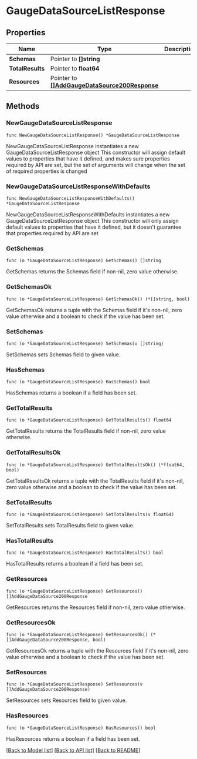 # GaugeDataSourceListResponse

## Properties

Name | Type | Description | Notes
------------ | ------------- | ------------- | -------------
**Schemas** | Pointer to **[]string** |  | [optional] 
**TotalResults** | Pointer to **float64** |  | [optional] 
**Resources** | Pointer to [**[]AddGaugeDataSource200Response**](AddGaugeDataSource200Response.md) |  | [optional] 

## Methods

### NewGaugeDataSourceListResponse

`func NewGaugeDataSourceListResponse() *GaugeDataSourceListResponse`

NewGaugeDataSourceListResponse instantiates a new GaugeDataSourceListResponse object
This constructor will assign default values to properties that have it defined,
and makes sure properties required by API are set, but the set of arguments
will change when the set of required properties is changed

### NewGaugeDataSourceListResponseWithDefaults

`func NewGaugeDataSourceListResponseWithDefaults() *GaugeDataSourceListResponse`

NewGaugeDataSourceListResponseWithDefaults instantiates a new GaugeDataSourceListResponse object
This constructor will only assign default values to properties that have it defined,
but it doesn't guarantee that properties required by API are set

### GetSchemas

`func (o *GaugeDataSourceListResponse) GetSchemas() []string`

GetSchemas returns the Schemas field if non-nil, zero value otherwise.

### GetSchemasOk

`func (o *GaugeDataSourceListResponse) GetSchemasOk() (*[]string, bool)`

GetSchemasOk returns a tuple with the Schemas field if it's non-nil, zero value otherwise
and a boolean to check if the value has been set.

### SetSchemas

`func (o *GaugeDataSourceListResponse) SetSchemas(v []string)`

SetSchemas sets Schemas field to given value.

### HasSchemas

`func (o *GaugeDataSourceListResponse) HasSchemas() bool`

HasSchemas returns a boolean if a field has been set.

### GetTotalResults

`func (o *GaugeDataSourceListResponse) GetTotalResults() float64`

GetTotalResults returns the TotalResults field if non-nil, zero value otherwise.

### GetTotalResultsOk

`func (o *GaugeDataSourceListResponse) GetTotalResultsOk() (*float64, bool)`

GetTotalResultsOk returns a tuple with the TotalResults field if it's non-nil, zero value otherwise
and a boolean to check if the value has been set.

### SetTotalResults

`func (o *GaugeDataSourceListResponse) SetTotalResults(v float64)`

SetTotalResults sets TotalResults field to given value.

### HasTotalResults

`func (o *GaugeDataSourceListResponse) HasTotalResults() bool`

HasTotalResults returns a boolean if a field has been set.

### GetResources

`func (o *GaugeDataSourceListResponse) GetResources() []AddGaugeDataSource200Response`

GetResources returns the Resources field if non-nil, zero value otherwise.

### GetResourcesOk

`func (o *GaugeDataSourceListResponse) GetResourcesOk() (*[]AddGaugeDataSource200Response, bool)`

GetResourcesOk returns a tuple with the Resources field if it's non-nil, zero value otherwise
and a boolean to check if the value has been set.

### SetResources

`func (o *GaugeDataSourceListResponse) SetResources(v []AddGaugeDataSource200Response)`

SetResources sets Resources field to given value.

### HasResources

`func (o *GaugeDataSourceListResponse) HasResources() bool`

HasResources returns a boolean if a field has been set.


[[Back to Model list]](../README.md#documentation-for-models) [[Back to API list]](../README.md#documentation-for-api-endpoints) [[Back to README]](../README.md)



